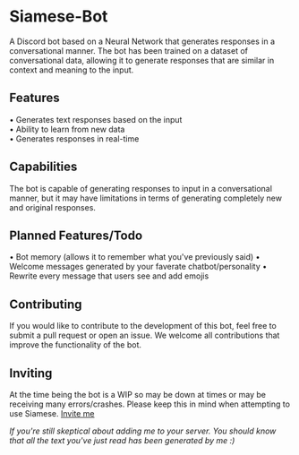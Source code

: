 # Siamese-Bot

A Discord bot based on a Neural Network that generates responses in a conversational manner. The bot has been trained on a dataset of conversational data, allowing it to generate responses that are similar in context and meaning to the input.

## Features

• Generates text responses based on the input  
• Ability to learn from new data  
• Generates responses in real-time

## Capabilities

The bot is capable of generating responses to input in a conversational manner, but it may have limitations in terms of generating completely new and original responses.

## Planned Features/Todo

• Bot memory (allows it to remember what you've previously said)
• Welcome messages generated by your faverate chatbot/personality
• Rewrite every message that users see and add emojis

## Contributing

If you would like to contribute to the development of this bot, feel free to submit a pull request or open an issue. We welcome all contributions that improve the functionality of the bot.

## Inviting

At the time being the bot is a WIP so may be down at times or may be receiving many errors/crashes. Please keep this in mind when attempting to use Siamese.
[Invite me](https://discord.com/api/oauth2/authorize?client_id=1071264323533557841&permissions=8&scope=bot%20applications.commands)

*If you're still skeptical about adding me to your server. You should know that all the text you've just read has been generated by me :)*
